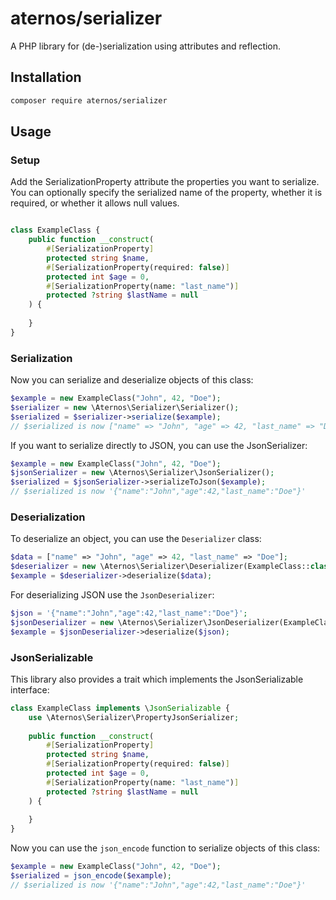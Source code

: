 # aternos/serializer

A PHP library for (de-)serialization using attributes and reflection.

## Installation

```bash
composer require aternos/serializer
```

## Usage

### Setup

Add the SerializationProperty attribute the properties you want to serialize.
You can optionally specify the serialized name of the property, whether it is required, or whether it allows null values.
```php

class ExampleClass {
    public function __construct(
        #[SerializationProperty]
        protected string $name,
        #[SerializationProperty(required: false)]
        protected int $age = 0,
        #[SerializationProperty(name: "last_name")]
        protected ?string $lastName = null
    ) {
    
    }
}
```

### Serialization

Now you can serialize and deserialize objects of this class:
```php
$example = new ExampleClass("John", 42, "Doe");
$serializer = new \Aternos\Serializer\Serializer();
$serialized = $serializer->serialize($example);
// $serialized is now ["name" => "John", "age" => 42, "last_name" => "Doe"]
```

If you want to serialize directly to JSON, you can use the JsonSerializer:
```php
$example = new ExampleClass("John", 42, "Doe");
$jsonSerializer = new \Aternos\Serializer\JsonSerializer();
$serialized = $jsonSerializer->serializeToJson($example);
// $serialized is now '{"name":"John","age":42,"last_name":"Doe"}'
```

### Deserialization
To deserialize an object, you can use the `Deserializer` class:
```php
$data = ["name" => "John", "age" => 42, "last_name" => "Doe"];
$deserializer = new \Aternos\Serializer\Deserializer(ExampleClass::class);
$example = $deserializer->deserialize($data);
```

For deserializing JSON use the `JsonDeserializer`:
```php
$json = '{"name":"John","age":42,"last_name":"Doe"}';
$jsonDeserializer = new \Aternos\Serializer\JsonDeserializer(ExampleClass::class);
$example = $jsonDeserializer->deserialize($json);
```

### JsonSerializable

This library also provides a trait which implements the JsonSerializable interface:
```php
class ExampleClass implements \JsonSerializable {
    use \Aternos\Serializer\PropertyJsonSerializer;
    
    public function __construct(
        #[SerializationProperty]
        protected string $name,
        #[SerializationProperty(required: false)]
        protected int $age = 0,
        #[SerializationProperty(name: "last_name")]
        protected ?string $lastName = null
    ) {
    
    }
}
```

Now you can use the `json_encode` function to serialize objects of this class:
```php
$example = new ExampleClass("John", 42, "Doe");
$serialized = json_encode($example);
// $serialized is now '{"name":"John","age":42,"last_name":"Doe"}'
```
